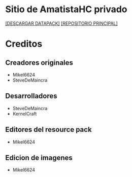 # Sitio de AmatistaHC privado

[[DESCARGAR DATAPACK]](https://tacozyt.github.io/amatistahc/descargas) [[REPOSITORIO PRINCIPAL]](https://github.com/tacozyt/amtcore)

# Creditos

## Creadores originales

 - Mikel6624
 - SteveDeMaincra

## Desarrolladores

 - SteveDeMaincra
 - KernelCraft

## Editores del resource pack

 - Mikel6624

## Edicion de imagenes

 - Mikel6624